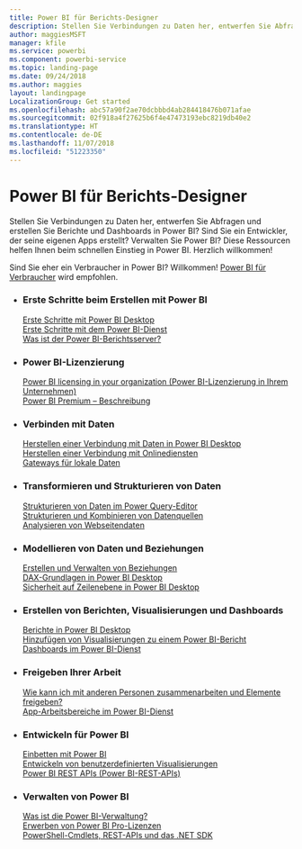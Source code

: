```yaml
---
title: Power BI für Berichts-Designer
description: Stellen Sie Verbindungen zu Daten her, entwerfen Sie Abfragen und erstellen Sie Berichte und Dashboards in Power BI? Sind Sie ein Entwickler, der seine eigenen Apps erstellt, oder ein Power BI-Administrator?
author: maggiesMSFT
manager: kfile
ms.service: powerbi
ms.component: powerbi-service
ms.topic: landing-page
ms.date: 09/24/2018
ms.author: maggies
layout: landingpage
LocalizationGroup: Get started
ms.openlocfilehash: abc57a90f2ae70dcbbbd4ab284418476b071afae
ms.sourcegitcommit: 02f918a4f27625b6f4e47473193ebc8219db40e2
ms.translationtype: HT
ms.contentlocale: de-DE
ms.lasthandoff: 11/07/2018
ms.locfileid: "51223350"
---
```

# <a name="power-bi-for-report-designers"></a>Power BI für Berichts-Designer

Stellen Sie Verbindungen zu Daten her, entwerfen Sie Abfragen und erstellen Sie Berichte und Dashboards in Power BI? Sind Sie ein Entwickler, der seine eigenen Apps erstellt? Verwalten Sie Power BI? Diese Ressourcen helfen Ihnen beim schnellen Einstieg in Power BI. Herzlich willkommen!

Sind Sie eher ein Verbraucher in Power BI? Willkommen! [Power BI für Verbraucher](consumer/power-bi-consumer-landing.md) wird empfohlen.

<ul class="panelContent cardsF"> 
              <li> 
                             <div class="cardSize"> 
                                           <div class="cardPadding"> 
                                                          <div class="card"> 
                                                                        <div class="cardText"> 
                                                                                      <h3>Erste Schritte beim Erstellen mit Power BI</h3> 
                                                                                      <p></p>
                                                                                            <a href="desktop-what-is-desktop.md">Erste Schritte mit Power BI Desktop</a><br/> 
                                                                                            <a href="power-bi-overview.md">Erste Schritte mit dem Power BI-Dienst</a><br/> 
                                                                                            <a href="report-server/get-started.md">Was ist der Power BI-Berichtsserver?</a>
                                                                        </div> 
                                                          </div> 
                                           </div> 
                             </div> 
              </li>
              <li> 
                             <div class="cardSize"> 
                                           <div class="cardPadding"> 
                                                          <div class="card"> 
                                                                        <div class="cardText"> 
                                                                                      <h3>Power BI-Lizenzierung</h3> 
                                                                                      <p></p>
                                                                                            <a href="service-admin-licensing-organization.md">Power BI licensing in your organization (Power BI-Lizenzierung in Ihrem Unternehmen)</a><br/> 
                                                                                            <a href="service-premium.md">Power BI Premium – Beschreibung</a> 
                                                                        </div> 
                                                          </div> 
                                           </div> 
                             </div> 
              </li>
              <li> 
                             <div class="cardSize"> 
                                           <div class="cardPadding"> 
                                                          <div class="card"> 
                                                                        <div class="cardText"> 
                                                                                      <h3>Verbinden mit Daten</h3> 
                                                                                      <p></p>
                                                                                            <a href="desktop-quickstart-connect-to-data.md">Herstellen einer Verbindung mit Daten in Power BI Desktop</a><br/> 
                                                                                            <a href="service-connect-to-services.md">Herstellen einer Verbindung mit Onlinediensten</a><br/> 
                                                                                            <a href="service-gateway-install.md">Gateways für lokale Daten</a>
                                                                        </div> 
                                                          </div> 
                                           </div> 
                             </div> 
              </li>
              <li> 
                             <div class="cardSize"> 
                                           <div class="cardPadding"> 
                                                          <div class="card"> 
                                                                        <div class="cardText"> 
                                                                                      <h3>Transformieren und Strukturieren von Daten</h3> 
                                                                                      <p></p>
                                                                                            <a href="desktop-common-query-tasks.md">Strukturieren von Daten im Power Query-Editor</a><br/> 
                                                                                            <a href="desktop-shape-and-combine-data.md">Strukturieren und Kombinieren von Datenquellen</a><br/> 
                                                                                            <a href="desktop-tutorial-importing-and-analyzing-data-from-a-web-page.md">Analysieren von Webseitendaten</a>
                                                                        </div> 
                                                          </div> 
                                           </div> 
                             </div> 
              </li>
              <li> 
                             <div class="cardSize"> 
                                           <div class="cardPadding"> 
                                                          <div class="card"> 
                                                                       <div class="cardText"> 
                                                                                      <h3>Modellieren von Daten und Beziehungen</h3> 
                                                                                      <p></p>
                                                                                            <a href="desktop-create-and-manage-relationships.md">Erstellen und Verwalten von Beziehungen</a><br/>
                                                                                            <a href="desktop-quickstart-learn-dax-basics.md">DAX-Grundlagen in Power BI Desktop</a><br/> 
                                                                                            <a href="service-admin-rls.md">Sicherheit auf Zeilenebene in Power BI Desktop</a> 
                                                                        </div> 
                                                          </div> 
                                           </div> 
                             </div> 
              </li>
              <li> 
                             <div class="cardSize"> 
                                           <div class="cardPadding"> 
                                                          <div class="card"> 
                                                                        <div class="cardText"> 
                                                                                      <h3>Erstellen von Berichten, Visualisierungen und Dashboards</h3> 
                                                                                      <p></p>
                                                                                            <a href="desktop-report-view.md">Berichte in Power BI Desktop</a><br/> 
                                                                                            <a href="power-bi-report-add-visualizations-i.md">Hinzufügen von Visualisierungen zu einem Power BI-Bericht</a><br/> 
                                                                                            <a href="service-dashboard-create.md">Dashboards im Power BI-Dienst</a>
                                                                        </div> 
                                                          </div> 
                                           </div> 
                             </div> 
              </li>
              <li> 
                             <div class="cardSize"> 
                                           <div class="cardPadding"> 
                                                          <div class="card"> 
                                                                        <div class="cardText"> 
                                                                                      <h3>Freigeben Ihrer Arbeit</h3> 
                                                                                      <p></p>
                                                                                            <a href="service-how-to-collaborate-distribute-dashboards-reports.md">Wie kann ich mit anderen Personen zusammenarbeiten und Elemente freigeben?</a><br/>
                                                                                            <a href="service-create-workspaces.md">App-Arbeitsbereiche im Power BI-Dienst</a> 
                                                                        </div> 
                                                          </div> 
                                           </div> 
                             </div> 
              </li>
              <li> 
                             <div class="cardSize"> 
                                           <div class="cardPadding"> 
                                                          <div class="card"> 
                                                                        <div class="cardText"> 
                                                                                      <h3>Entwickeln für Power BI</h3> 
                                                                                      <p></p>
                                                                                            <a href="developer/embedding.md">Einbetten mit Power BI</a><br/> 
                                                                                            <a href="developer/custom-visual-develop-tutorial.md">Entwickeln von benutzerdefinierten Visualisierungen</a><br/> 
                                                                                            <a href="https://docs.microsoft.com/rest/api/power-bi">Power BI REST APIs (Power BI-REST-APIs)</a>
                                                                        </div> 
                                                          </div> 
                                           </div> 
                             </div> 
              </li>
              <li> 
                             <div class="cardSize"> 
                                           <div class="cardPadding"> 
                                                          <div class="card"> 
                                                                        <div class="cardText"> 
                                                                                      <h3>Verwalten von Power BI</h3> 
                                                                                      <p></p>
                                                                                            <a href="service-admin-administering-power-bi-in-your-organization.md">Was ist die Power BI-Verwaltung?</a><br/> 
                                                                                            <a href="service-admin-purchasing-power-bi-pro.md">Erwerben von Power BI Pro-Lizenzen</a><br/>
                                                                                            <a href="service-admin-reference.md">PowerShell-Cmdlets, REST-APIs und das .NET SDK</a>
                                                                        </div> 
                                                          </div> 
                                           </div> 
                             </div> 
              </li>
</ul>




